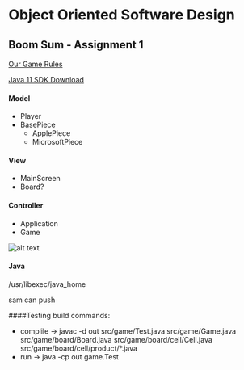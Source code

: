 # Object Oriented Software Design
## Boom Sum - Assignment 1

[Our Game Rules](https://docs.google.com/document/d/1_wMhFzSuaV6x1I3Z5ugPdOIbmNKR9TzG59vx2J-8ob8/edit?usp=sharing)

[Java 11 SDK Download](https://www.oracle.com/technetwork/java/javase/downloads/jdk11-downloads-5066655.html)

#### Model
* Player
* BasePiece
  * ApplePiece
  * MicrosoftPiece
#### View
* MainScreen
* Board?
#### Controller
* Application
* Game

![alt text](https://koenig-media.raywenderlich.com/uploads/2016/06/MVC-feature.png "MVC")

#### Java
/usr/libexec/java_home

<!-- ![alt text](https://upload.wikimedia.org/wikipedia/commons/thumb/a/a0/MVC-Process.svg/1024px-MVC-Process.svg.png "MVC2") -->

sam can push

####Testing build commands:
* complile -> javac -d out src/game/Test.java src/game/Game.java src/game/board/Board.java src/game/board/cell/Cell.java src/game/board/cell/product/*.java 
* run      -> java -cp out game.Test

